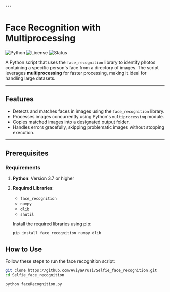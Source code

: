 """
# Face Recognition with Multiprocessing

![Python](https://img.shields.io/badge/Python-3.7%2B-blue)
![License](https://img.shields.io/badge/License-MIT-green)
![Status](https://img.shields.io/badge/Status-Stable-brightgreen)

A Python script that uses the `face_recognition` library to identify photos containing a specific person's face from a directory of images. The script leverages **multiprocessing** for faster processing, making it ideal for handling large datasets.

---

## Features

- Detects and matches faces in images using the `face_recognition` library.
- Processes images concurrently using Python's `multiprocessing` module.
- Copies matched images into a designated output folder.
- Handles errors gracefully, skipping problematic images without stopping execution.

---

## Prerequisites

### Requirements

1. **Python**: Version 3.7 or higher
2. **Required Libraries**:
   - `face_recognition`
   - `numpy`
   - `dlib`
   - `shutil`

   Install the required libraries using pip:

   ```bash
   pip install face_recognition numpy dlib


## How to Use

Follow these steps to run the face recognition script:

```bash
git clone https://github.com/AviyaArusi/Selfie_face_recognition.git
cd Selfie_face_recognition

python faceRecognition.py
